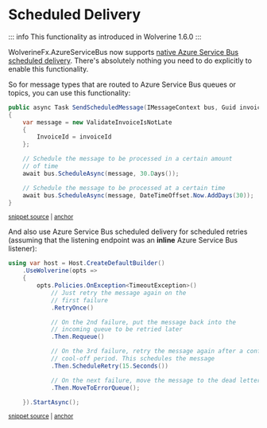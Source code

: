 # Scheduled Delivery

::: info
This functionality as introduced in Wolverine 1.6.0
:::

WolverineFx.AzureServiceBus now supports [native Azure Service Bus scheduled delivery](https://learn.microsoft.com/en-us/azure/service-bus-messaging/message-sequencing).
There's absolutely nothing you need to do explicitly to enable this functionality. 

So for message types that are routed to Azure Service Bus queues or topics, you can use this functionality:

<!-- snippet: sample_send_delayed_message -->
<a id='snippet-sample_send_delayed_message'></a>
```cs
public async Task SendScheduledMessage(IMessageContext bus, Guid invoiceId)
{
    var message = new ValidateInvoiceIsNotLate
    {
        InvoiceId = invoiceId
    };

    // Schedule the message to be processed in a certain amount
    // of time
    await bus.ScheduleAsync(message, 30.Days());

    // Schedule the message to be processed at a certain time
    await bus.ScheduleAsync(message, DateTimeOffset.Now.AddDays(30));
}
```
<sup><a href='https://github.com/JasperFx/wolverine/blob/main/src/Samples/DocumentationSamples/PublishingSamples.cs#L158-L175' title='Snippet source file'>snippet source</a> | <a href='#snippet-sample_send_delayed_message' title='Start of snippet'>anchor</a></sup>
<!-- endSnippet -->

And also use Azure Service Bus scheduled delivery for scheduled retries (assuming that the listening endpoint was an **inline** Azure Service Bus listener):

<!-- snippet: sample_using_scheduled_retry -->
<a id='snippet-sample_using_scheduled_retry'></a>
```cs
using var host = Host.CreateDefaultBuilder()
    .UseWolverine(opts =>
    {
        opts.Policies.OnException<TimeoutException>()
            // Just retry the message again on the
            // first failure
            .RetryOnce()

            // On the 2nd failure, put the message back into the
            // incoming queue to be retried later
            .Then.Requeue()

            // On the 3rd failure, retry the message again after a configurable
            // cool-off period. This schedules the message
            .Then.ScheduleRetry(15.Seconds())

            // On the next failure, move the message to the dead letter queue
            .Then.MoveToErrorQueue();

    }).StartAsync();
```
<sup><a href='https://github.com/JasperFx/wolverine/blob/main/src/Samples/DocumentationSamples/ExceptionHandling.cs#L88-L111' title='Snippet source file'>snippet source</a> | <a href='#snippet-sample_using_scheduled_retry' title='Start of snippet'>anchor</a></sup>
<!-- endSnippet -->
